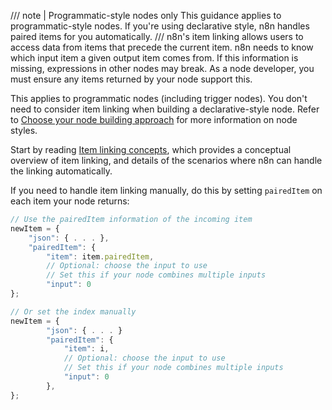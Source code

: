 ///  note  | Programmatic-style nodes only
This guidance applies to programmatic-style nodes. If you're using declarative style, n8n handles paired items for you automatically.
///
n8n's item linking allows users to access data from items that precede the current item. n8n needs to know which input item a given output item comes from. If this information is missing, expressions in other nodes may break. As a node developer, you must ensure any items returned by your node support this. 

This applies to programmatic nodes (including trigger nodes). You don't need to consider item linking when building a declarative-style node. Refer to [Choose your node building approach](/integrations/creating-nodes/plan/choose-node-method/) for more information on node styles.

Start by reading [Item linking concepts](/data/data-mapping/data-item-linking/item-linking-concepts/), which provides a conceptual overview of item linking, and details of the scenarios where n8n can handle the linking automatically.

If you need to handle item linking manually, do this by setting `pairedItem` on each item your node returns:

```typescript
// Use the pairedItem information of the incoming item
newItem = {
	"json": { . . . },
	"pairedItem": {
		"item": item.pairedItem,
		// Optional: choose the input to use
		// Set this if your node combines multiple inputs
		"input": 0
};

// Or set the index manually
newItem = {
		"json": { . . . }
		"pairedItem": {
			"item": i,
			// Optional: choose the input to use
			// Set this if your node combines multiple inputs
			"input": 0
		},
};
```
